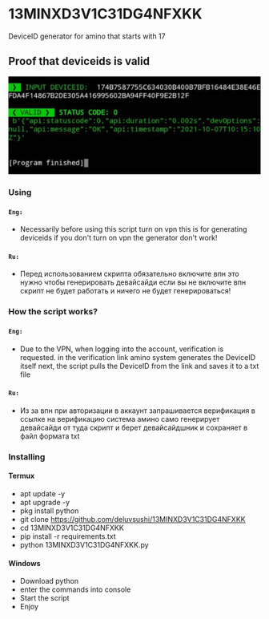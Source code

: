 # 13MINXD3V1C31DG4NFXKK
DeviceID generator for amino that starts with 17

## Proof that deviceids is valid
![proof](https://github.com/deluvsushi/13MINXD3V1C31DG4NFXKK/blob/main/config/Screenshot_2021-10-08-17-46-09-64_948cd9899890cbd5c2798760b2b95377.jpg)

### Using

#### `Eng:`
- Necessarily before using this script turn on vpn this is for generating deviceids if you don't turn on vpn the generator don't work!

#### `Ru:`
- Перед использованием скрипта обязательно включите впн это нужно чтобы генерировать девайсайди если вы не включите впн скрипт не будет работать и ничего не будет генерироваться!

### How the script works?

#### `Eng:`
- Due to the VPN, when logging into the account, verification is requested. in the verification link amino system generates the DeviceID itself next, the script pulls the DeviceID from the link and saves it to a txt file

#### `Ru:`
- Из за впн при авторизации в аккаунт запрашивается верификация в ссылке на верификацию система амино само генерирует девайсайди от туда скрипт и берет девайсайдшник и сохраняет в файл формата txt

### Installing

#### Termux
- apt update -y
- apt upgrade -y
- pkg install python
- git clone https://github.com/deluvsushi/13MINXD3V1C31DG4NFXKK
- cd 13MINXD3V1C31DG4NFXKK
- pip install -r requirements.txt
- python 13MINXD3V1C31DG4NFXKK.py

#### Windows
- Download python
- enter the commands into console 
- Start the script 
- Enjoy
